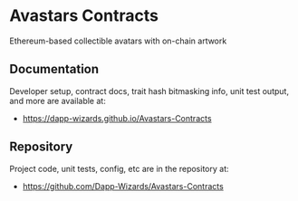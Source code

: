 # Avastars Contracts
Ethereum-based collectible avatars with on-chain artwork

 
## Documentation
Developer setup, contract docs, trait hash bitmasking info, unit test output, and more are available at:
* https://dapp-wizards.github.io/Avastars-Contracts

## Repository
Project code, unit tests, config, etc are in the repository at: 
* https://github.com/Dapp-Wizards/Avastars-Contracts